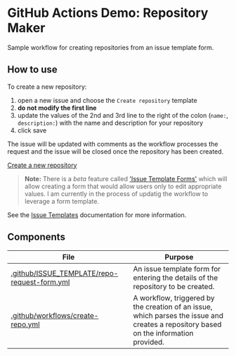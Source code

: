 # GitHub Actions Demo: Repository Maker

Sample workflow for creating repositories from an issue template form.

## How to use
To create a new repository:
1. open a new issue and choose the `Create repository` template
2. **do not modify the first line**
3. update the values of the 2nd and 3rd line to the right of the colon (`name:`, `description:`) with the name and description for your repository
4. click save

The issue will be updated with comments as the workflow processes the request and the issue will be closed once the repository has been created.

[Create a new repository](https://github.com/US-SouthOU-Demo/gha-demo-repo-maker/issues/new?assignees=&labels=automation&template=create-repo-and-teams.md&title=Create+repository)

> **Note:**
> There is a *beta* feature called ['Issue Template Forms'](https://docs.github.com/en/communities/using-templates-to-encourage-useful-issues-and-pull-requests/syntax-for-issue-forms) which will allow creating a form that would allow users only to edit appropriate values.  I am currently in the process of updatig the workflow to leverage a form template.

See the [Issue Templates](https://docs.github.com/en/communities/using-templates-to-encourage-useful-issues-and-pull-requests/about-issue-and-pull-request-templates) documentation for more information.

## Components

File|Purpose
---|---
[.github/ISSUE_TEMPLATE/repo-request-form.yml](https://github.com/US-SouthOU-Demo/gha-demo-repo-maker/blob/main/.github/ISSUE_TEMPLATE/repo-request-form.md)|An issue template form for entering the details of the repository to be created.
[.github/workflows/create-repo.yml](https://github.com/US-SouthOU-Demo/gha-demo-repo-maker/blob/main/.github/workflows/create-repo.yml)|A workflow, triggered by the creation of an issue, which parses the issue and creates a repository based on the information provided.
